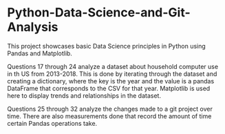 # Python-Data-Science-and-Git-Analysis
This project showcases basic Data Science principles in Python using Pandas and Matplotlib. 

Questions 17 through 24 analyze a dataset about household computer use in th US from 2013-2018. This is done by iterating through the dataset and creating a dictionary, where the key is the year and the value is a pandas DataFrame that corresponds to the CSV for that year. Matplotlib is used here to display trends and relationships in the dataset.

Questions 25 through 32 analyze the changes made to a git project over time. There are also measurements done that record the amount of time certain Pandas operations take.

